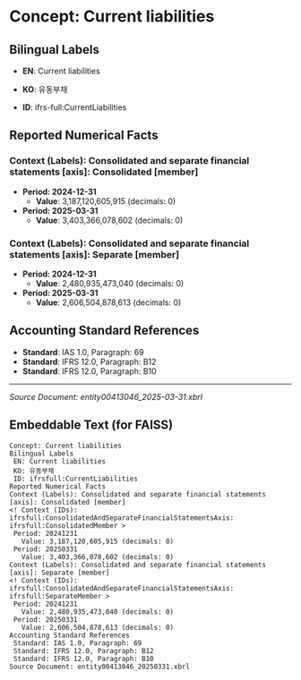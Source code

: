 # Concept: Current liabilities

## Bilingual Labels
- **EN**: Current liabilities
- **KO**: 유동부채

- **ID**: ifrs-full:CurrentLiabilities

## Reported Numerical Facts

### **Context (Labels): Consolidated and separate financial statements [axis]: Consolidated [member]**
<!-- Context (IDs): ifrs-full:ConsolidatedAndSeparateFinancialStatementsAxis: ifrs-full:ConsolidatedMember -->
- **Period: 2024-12-31**
  - **Value**: 3,187,120,605,915 (decimals: 0)
- **Period: 2025-03-31**
  - **Value**: 3,403,366,078,602 (decimals: 0)

### **Context (Labels): Consolidated and separate financial statements [axis]: Separate [member]**
<!-- Context (IDs): ifrs-full:ConsolidatedAndSeparateFinancialStatementsAxis: ifrs-full:SeparateMember -->
- **Period: 2024-12-31**
  - **Value**: 2,480,935,473,040 (decimals: 0)
- **Period: 2025-03-31**
  - **Value**: 2,606,504,878,613 (decimals: 0)

## Accounting Standard References
- **Standard**: IAS 1.0, Paragraph: 69
- **Standard**: IFRS 12.0, Paragraph: B12
- **Standard**: IFRS 12.0, Paragraph: B10

---
*Source Document: entity00413046_2025-03-31.xbrl*
## Embeddable Text (for FAISS)
```text
Concept: Current liabilities
Bilingual Labels
 EN: Current liabilities
 KO: 유동부채
 ID: ifrsfull:CurrentLiabilities
Reported Numerical Facts
Context (Labels): Consolidated and separate financial statements [axis]: Consolidated [member]
<! Context (IDs): ifrsfull:ConsolidatedAndSeparateFinancialStatementsAxis: ifrsfull:ConsolidatedMember >
 Period: 20241231
   Value: 3,187,120,605,915 (decimals: 0)
 Period: 20250331
   Value: 3,403,366,078,602 (decimals: 0)
Context (Labels): Consolidated and separate financial statements [axis]: Separate [member]
<! Context (IDs): ifrsfull:ConsolidatedAndSeparateFinancialStatementsAxis: ifrsfull:SeparateMember >
 Period: 20241231
   Value: 2,480,935,473,040 (decimals: 0)
 Period: 20250331
   Value: 2,606,504,878,613 (decimals: 0)
Accounting Standard References
 Standard: IAS 1.0, Paragraph: 69
 Standard: IFRS 12.0, Paragraph: B12
 Standard: IFRS 12.0, Paragraph: B10
Source Document: entity00413046_20250331.xbrl
```